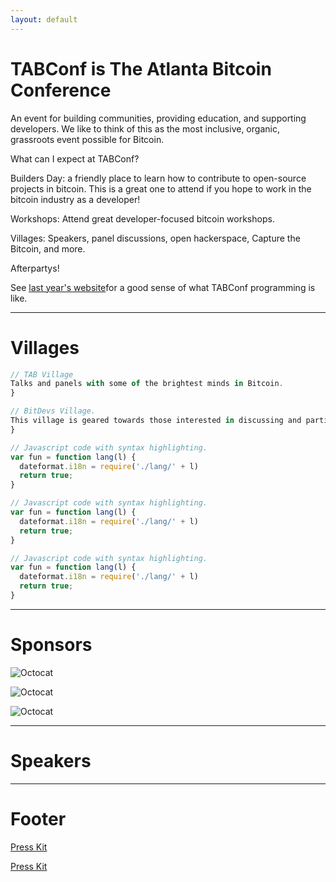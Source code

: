 ```yaml
---
layout: default
---
```



# TABConf is The Atlanta Bitcoin Conference 
An event for building communities, providing education, and supporting developers. We like to think of this as the most inclusive, organic, grassroots event possible for Bitcoin.

What can I expect at TABConf?

Builders Day: a friendly place to learn how to contribute to open-source projects in bitcoin. This is a great one to attend if you hope to work in the bitcoin industry as a developer!

Workshops: Attend great developer-focused bitcoin workshops.

Villages: Speakers, panel discussions, open hackerspace, Capture the Bitcoin, and more.

Afterpartys!

See [last year's website](https://2022.tabconf.com/)for a good sense of what TABConf programming is like.

* * *

# Villages


```js
// TAB Village
Talks and panels with some of the brightest minds in Bitcoin.
}
```


```js
// BitDevs Village.
This village is geared towards those interested in discussing and participating in the research and development of Bitcoin and related protocols. A collaboration between 4 BitDevs communities: Austin, Miami, NYC, and Raleigh!
}
```


```js
// Javascript code with syntax highlighting.
var fun = function lang(l) {
  dateformat.i18n = require('./lang/' + l)
  return true;
}
```


```js
// Javascript code with syntax highlighting.
var fun = function lang(l) {
  dateformat.i18n = require('./lang/' + l)
  return true;
}
```


```js
// Javascript code with syntax highlighting.
var fun = function lang(l) {
  dateformat.i18n = require('./lang/' + l)
  return true;
}
```

* * *

# Sponsors

![Octocat](https://github.githubassets.com/images/icons/emoji/octocat.png)

![Octocat](https://github.githubassets.com/images/icons/emoji/octocat.png)

![Octocat](https://github.githubassets.com/images/icons/emoji/octocat.png)

* * *

# Speakers

* * *

# Footer

[Press Kit]([https://2022.tabconf.com/](https://drive.google.com/drive/folders/1FjhUlzZ1rCFP6LHwXnOi3KNjFHVx2EHI))

[Press Kit]([https://2022.tabconf.com/](https://drive.google.com/drive/folders/1FjhUlzZ1rCFP6LHwXnOi3KNjFHVx2EHI))
